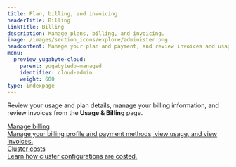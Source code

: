 ```yaml
---
title: Plan, billing, and invoicing
headerTitle: Billing
linkTitle: Billing
description: Manage plans, billing, and invoicing.
image: /images/section_icons/explore/administer.png
headcontent: Manage your plan and payment, and review invoices and usage
menu:
  preview_yugabyte-cloud:
    parent: yugabytedb-managed
    identifier: cloud-admin
    weight: 600
type: indexpage
---
```


Review your usage and plan details, manage your billing information, and review invoices from the **Usage & Billing** page.

<div class="row">

  <div class="col-12 col-md-6 col-lg-12 col-xl-6">
    <a class="section-link icon-offset" href="cloud-billing-profile/">
      <div class="head">
        <div class="icon"><i class="fa-solid fa-file-invoice-dollar"></i></div>
        <div class="title">Manage billing</div>
      </div>
      <div class="body">
        Manage your billing profile and payment methods, view usage, and view invoices.
      </div>
    </a>
  </div>

  <div class="col-12 col-md-6 col-lg-12 col-xl-6">
    <a class="section-link icon-offset" href="cloud-billing-costs/">
      <div class="head">
        <div class="icon"><i class="fa-solid fa-file-invoice-dollar"></i></div>
        <div class="title">Cluster costs</div>
      </div>
      <div class="body">
        Learn how cluster configurations are costed.
      </div>
    </a>
  </div>

</div>
